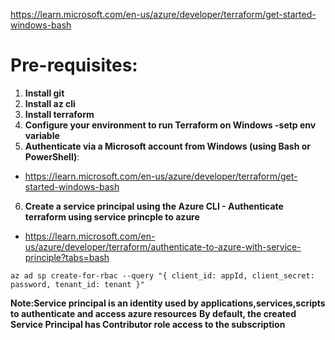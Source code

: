 https://learn.microsoft.com/en-us/azure/developer/terraform/get-started-windows-bash 

# Pre-requisites: 
1. **Install git**
2. **Install az cli** 
3. **Install terraform** 
4. **Configure your environment to run Terraform on Windows -setp env variable**
5. **Authenticate via a Microsoft account from Windows (using Bash or PowerShell)**: 

- https://learn.microsoft.com/en-us/azure/developer/terraform/get-started-windows-bash
6. **Create a service principal using the Azure CLI - Authenticate terraform using service princple to azure**
- https://learn.microsoft.com/en-us/azure/developer/terraform/authenticate-to-azure-with-service-principle?tabs=bash 

```
az ad sp create-for-rbac --query "{ client_id: appId, client_secret: password, tenant_id: tenant }" 

```

**Note:Service principal is an identity used by applications,services,scripts to authenticate and access azure resources**
**By default, the created Service Principal has Contributor role access to the subscription**

 